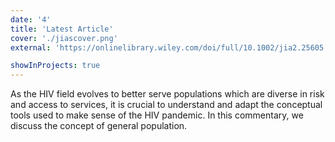 ```yaml
---
date: '4'
title: 'Latest Article'
cover: './jiascover.png'
external: 'https://onlinelibrary.wiley.com/doi/full/10.1002/jia2.25605'

showInProjects: true
---
```


As the HIV field evolves to better serve populations which are diverse in risk and access to services, it is crucial to understand and adapt the conceptual tools used to make sense of the HIV pandemic. In this commentary, we discuss the concept of general population.
